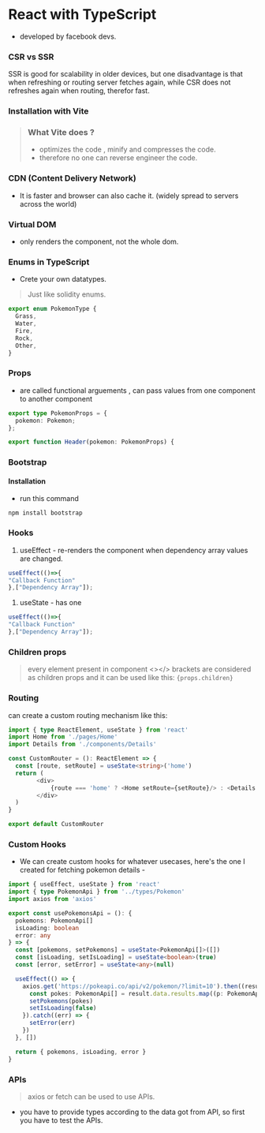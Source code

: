 # React with TypeScript

- developed by facebook devs.

### CSR vs SSR

SSR is good for scalability in older devices, but one disadvantage is that when refreshing or routing server fetches again, while CSR does not refreshes again when routing, therefor fast.

### Installation with Vite

> ### What Vite does ? 
> - optimizes the code , minify and compresses the code.
> - therefore no one can reverse engineer the code.

### CDN (Content Delivery Network)

- It is faster and browser can also cache it. (widely spread to servers across the world)

### Virtual DOM

- only renders the component, not the whole dom.

### Enums in TypeScript
- Crete your own datatypes.
> Just like solidity enums.

```typescript
export enum PokemonType {
  Grass,
  Water,
  Fire,
  Rock,
  Other,
}
```

### Props 
- are called functional arguements , can pass values from one component to another component
```typescript
export type PokemonProps = {
  pokemon: Pokemon;
};

export function Header(pokemon: PokemonProps) {
```

### Bootstrap 

#### Installation
- run this command
```
npm install bootstrap
```

### Hooks

1) useEffect - re-renders the component when dependency array values are changed.
```typescript
useEffect(()=>{
"Callback Function"
},["Dependency Array"]);
```  
1) useState - has one 
```typescript
useEffect(()=>{
"Callback Function"
},["Dependency Array"]);
```  

### Children props

> every element present in component <></> brackets are considered as children props and it can be used like this:
```{props.children}```

### Routing

can create a custom routing mechanism like this: 

```typescript
import { type ReactElement, useState } from 'react'
import Home from './pages/Home'
import Details from './components/Details'

const CustomRouter = (): ReactElement => {
  const [route, setRoute] = useState<string>('home')
  return (
        <div>
            {route === 'home' ? <Home setRoute={setRoute}/> : <Details id={parseInt(route.split('/')[1])}/>}
        </div>
  )
}

export default CustomRouter

```

### Custom Hooks

- We can create custom hooks for whatever usecases, here's the one I created for fetching pokemon details - 

```typescript
import { useEffect, useState } from 'react'
import { type PokemonApi } from '../types/Pokemon'
import axios from 'axios'

export const usePokemonsApi = (): {
  pokemons: PokemonApi[]
  isLoading: boolean
  error: any
} => {
  const [pokemons, setPokemons] = useState<PokemonApi[]>([])
  const [isLoading, setIsLoading] = useState<boolean>(true)
  const [error, setError] = useState<any>(null)

  useEffect(() => {
    axios.get('https://pokeapi.co/api/v2/pokemon/?limit=10').then((result) => {
      const pokes: PokemonApi[] = result.data.results.map((p: PokemonApi, index: number) => ({ ...p, id: index + 1 }))
      setPokemons(pokes)
      setIsLoading(false)
    }).catch((err) => {
      setError(err)
    })
  }, [])

  return { pokemons, isLoading, error }
}

```

### APIs

> axios or fetch can be used to use APIs.

- you have to provide types according to the data got from API, so first you have to test the APIs.

